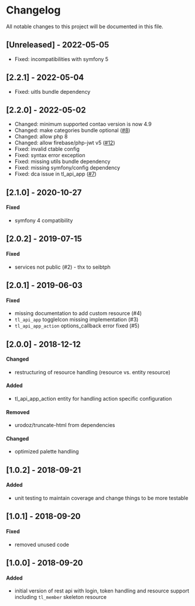 # Changelog
All notable changes to this project will be documented in this file.

## [Unreleased] - 2022-05-05
- Fixed: incompatibilities with symfony 5

## [2.2.1] - 2022-05-04
- Fixed: uitls bundle dependency

## [2.2.0] - 2022-05-02
- Changed: minimum supported contao version is now 4.9
- Changed: make categories bundle optional ([#8])
- Changed: allow php 8
- Changed: allow firebase/php-jwt v5 ([#12])
- Fixed: invalid ctable config
- Fixed: syntax error exception
- Fixed: missing utils bundle dependency
- Fixed: missing symfony/config dependency
- Fixed: dca issue in tl_api_app ([#7])

## [2.1.0] - 2020-10-27

#### Fixed
- symfony 4 compatibility

## [2.0.2] - 2019-07-15

#### Fixed
- services not public (#2) - thx to seibtph

## [2.0.1] - 2019-06-03

#### Fixed
- missing documentation to add custom resource (#4)
- `tl_api_app` toggleIcon missing implementation (#3)
- `tl_api_app_action` options_callback error fixed (#5) 

## [2.0.0] - 2018-12-12

#### Changed
- restructuring of resource handling (resource vs. entity resource)

#### Added
- tl_api_app_action entity for handling action specific configuration

#### Removed
- urodoz/truncate-html from dependencies

#### Changed
- optimized palette handling

## [1.0.2] - 2018-09-21

#### Added
- unit testing to maintain coverage and change things to be more testable

## [1.0.1] - 2018-09-20

#### Fixed
- removed unused code

## [1.0.0] - 2018-09-20

#### Added
- initial version of rest api with login, token handling and resource support including `tl_member` skeleton resource



[#12]: https://github.com/heimrichhannot/contao-api-bundle/issues/12
[#8]: https://github.com/heimrichhannot/contao-api-bundle/issues/8
[#7]: https://github.com/heimrichhannot/contao-api-bundle/issues/7